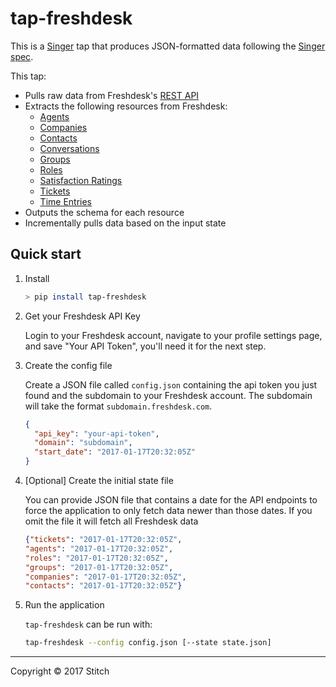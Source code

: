 # tap-freshdesk

This is a [Singer](https://singer.io) tap that produces JSON-formatted data following the [Singer spec](https://github.com/singer-io/getting-started/blob/master/SPEC.md).

This tap:
- Pulls raw data from Freshdesk's [REST API](https://developer.freshdesk.com/api/)
- Extracts the following resources from Freshdesk:
  - [Agents](https://developer.freshdesk.com/api/#agents)
  - [Companies](https://developer.freshdesk.com/api/#companies)
  - [Contacts](https://developer.freshdesk.com/api/#contacts)
  - [Conversations](https://developer.freshdesk.com/api/#conversations)
  - [Groups](https://developer.freshdesk.com/api/#groups)
  - [Roles](https://developer.freshdesk.com/api/#roles)
  - [Satisfaction Ratings](https://developer.freshdesk.com/api/#satisfaction-ratings)
  - [Tickets](https://developer.freshdesk.com/api/#tickets)
  - [Time Entries](https://developer.freshdesk.com/api/#time-entries)
- Outputs the schema for each resource
- Incrementally pulls data based on the input state


## Quick start

1. Install

    ```bash
    > pip install tap-freshdesk
    ```

2. Get your Freshdesk API Key

    Login to your Freshdesk account, navigate to your profile settings
    page, and save "Your API Token", you'll need it for the next step.

3. Create the config file

    Create a JSON file called `config.json` containing the api token you just found and
    the subdomain to your Freshdesk account. The subdomain will take the format
    `subdomain.freshdesk.com`.

    ```json
    {
      "api_key": "your-api-token",
      "domain": "subdomain",
      "start_date": "2017-01-17T20:32:05Z"
    }
    ```

4. [Optional] Create the initial state file

    You can provide JSON file that contains a date for the API endpoints
    to force the application to only fetch data newer than those dates.
    If you omit the file it will fetch all Freshdesk data

    ```json
    {"tickets": "2017-01-17T20:32:05Z",
    "agents": "2017-01-17T20:32:05Z",
    "roles": "2017-01-17T20:32:05Z",
    "groups": "2017-01-17T20:32:05Z",
    "companies": "2017-01-17T20:32:05Z",
    "contacts": "2017-01-17T20:32:05Z"}
    ```

5. Run the application

    `tap-freshdesk` can be run with:

    ```bash
    tap-freshdesk --config config.json [--state state.json]
    ```

---

Copyright &copy; 2017 Stitch
